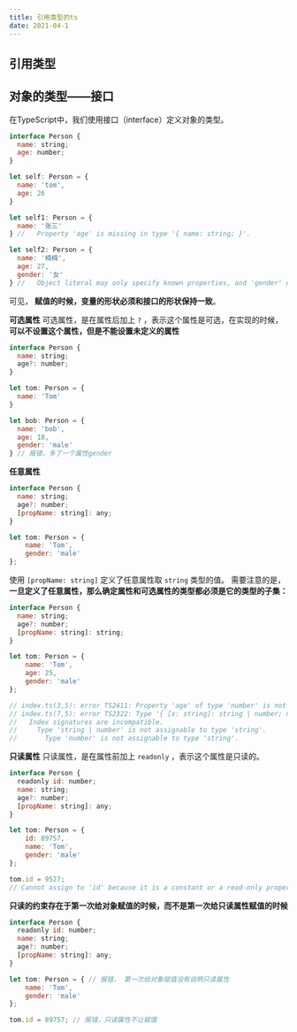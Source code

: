```yaml
---
title: 引用类型的ts
date: 2021-04-1
---
```


## 引用类型
  ## 对象的类型——接口
  在TypeScript中，我们使用接口（interface）定义对象的类型。
  ```js
  interface Person {
    name: string;
    age: number;
  }

  let self: Person = {
    name: 'tom',
    age: 26
  }

  let self1: Person = {
    name: '张三'
  } //   Property 'age' is missing in type '{ name: string; }'.

  let self2: Person = {
    name: '楠楠',
    age: 27,
    gender: '女'
  } //   Object literal may only specify known properties, and 'gender' does not exist in type 'Person'.
  ```
  可见， **赋值的时候，变量的形状必须和接口的形状保持一致**。

  **可选属性**
  可选属性，是在属性后加上 `?` ，表示这个属性是可选，在实现的时候，**可以不设置这个属性，但是不能设置未定义的属性**
  ```js
  interface Person {
    name: string;
    age?: number;
  }

  let tom: Person = {
    name: 'Tom'
  }

  let bob: Person = {
    name: 'bob',
    age: 18,
    gender: 'male'
  } // 报错，多了一个属性gender
  ```

  **任意属性**
  ```js
  interface Person {
    name: string;
    age?: number;
    [propName: string]: any;
  }

  let tom: Person = {
      name: 'Tom',
      gender: 'male'
  };
  ```
  使用 `[propName: string]` 定义了任意属性取 `string` 类型的值。
  需要注意的是，**一旦定义了任意属性，那么确定属性和可选属性的类型都必须是它的类型的子集：**
  ```js
  interface Person {
    name: string;
    age?: number;
    [propName: string]: string;
  }

  let tom: Person = {
      name: 'Tom',
      age: 25,
      gender: 'male'
  };

  // index.ts(3,5): error TS2411: Property 'age' of type 'number' is not assignable to string index type 'string'.
  // index.ts(7,5): error TS2322: Type '{ [x: string]: string | number; name: string; age: number; gender: string; }' is not assignable to type 'Person'.
  //   Index signatures are incompatible.
  //     Type 'string | number' is not assignable to type 'string'.
  //       Type 'number' is not assignable to type 'string'.
  ```

  **只读属性**
  只读属性，是在属性前加上 `readonly` ，表示这个属性是只读的。

  ```js
  interface Person {
    readonly id: number;
    name: string;
    age?: number;
    [propName: string]: any;
  }

  let tom: Person = {
      id: 89757,
      name: 'Tom',
      gender: 'male'
  };

  tom.id = 9527;
  // Cannot assign to 'id' because it is a constant or a read-only property.
  ```
  **只读的约束存在于第一次给对象赋值的时候，而不是第一次给只读属性赋值的时候**
  ```js
  interface Person {
    readonly id: number;
    name: string;
    age?: number;
    [propName: string]: any;
  }

  let tom: Person = { // 报错， 第一次给对象赋值没有说明只读属性
      name: 'Tom',
      gender: 'male'
  };

  tom.id = 89757; // 报错，只读属性不让赋值
  ```